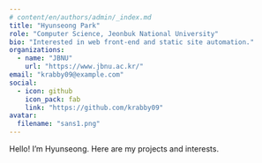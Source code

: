 ```yaml
---
# content/en/authors/admin/_index.md
title: "Hyunseong Park"
role: "Computer Science, Jeonbuk National University"
bio: "Interested in web front-end and static site automation."
organizations:
  - name: "JBNU"
    url: "https://www.jbnu.ac.kr/"
email: "krabby09@example.com"
social:
  - icon: github
    icon_pack: fab
    link: "https://github.com/krabby09"
avatar:
  filename: "sans1.png"
---
```

Hello! I’m Hyunseong. Here are my projects and interests.
